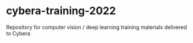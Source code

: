 # cybera-training-2022
Repository for computer vision / deep learning training materials delivered to Cybera
